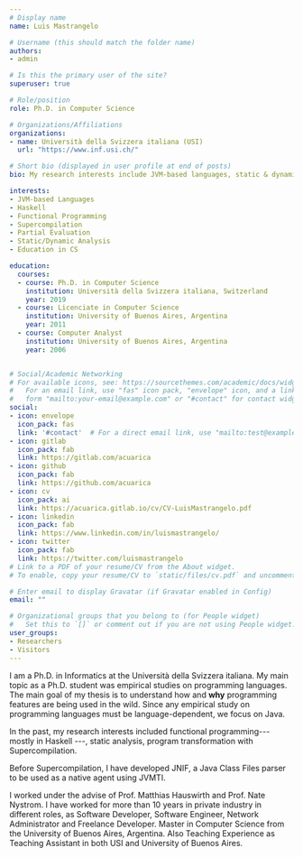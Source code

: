 ```yaml
---
# Display name
name: Luis Mastrangelo

# Username (this should match the folder name)
authors:
- admin

# Is this the primary user of the site?
superuser: true

# Role/position
role: Ph.D. in Computer Science

# Organizations/Affiliations
organizations:
- name: Università della Svizzera italiana (USI)
  url: "https://www.inf.usi.ch/"

# Short bio (displayed in user profile at end of posts)
bio: My research interests include JVM-based languages, static & dynamic analysis, supercompilation & partial evaluation, functional programming and education in CS.

interests:
- JVM-based Languages
- Haskell
- Functional Programming
- Supercompilation
- Partial Evaluation
- Static/Dynamic Analysis
- Education in CS

education:
  courses:
  - course: Ph.D. in Computer Science
    institution: Università della Svizzera italiana, Switzerland
    year: 2019
  - course: Licenciate in Computer Science
    institution: University of Buenos Aires, Argentina
    year: 2011
  - course: Computer Analyst
    institution: University of Buenos Aires, Argentina
    year: 2006


# Social/Academic Networking
# For available icons, see: https://sourcethemes.com/academic/docs/widgets/#icons
#   For an email link, use "fas" icon pack, "envelope" icon, and a link in the
#   form "mailto:your-email@example.com" or "#contact" for contact widget.
social:
- icon: envelope
  icon_pack: fas
  link: '#contact'  # For a direct email link, use "mailto:test@example.org".
- icon: gitlab
  icon_pack: fab
  link: https://gitlab.com/acuarica
- icon: github
  icon_pack: fab
  link: https://github.com/acuarica
- icon: cv
  icon_pack: ai
  link: https://acuarica.gitlab.io/cv/CV-LuisMastrangelo.pdf
- icon: linkedin
  icon_pack: fab
  link: https://www.linkedin.com/in/luismastrangelo/
- icon: twitter
  icon_pack: fab
  link: https://twitter.com/luismastrangelo
# Link to a PDF of your resume/CV from the About widget.
# To enable, copy your resume/CV to `static/files/cv.pdf` and uncomment the lines below.  

# Enter email to display Gravatar (if Gravatar enabled in Config)
email: ""

# Organizational groups that you belong to (for People widget)
#   Set this to `[]` or comment out if you are not using People widget.  
user_groups:
- Researchers
- Visitors
---
```


I am a Ph.D. in Informatics at the Università della Svizzera italiana.
My main topic as a Ph.D. student was empirical studies on programming languages.
The main goal of my thesis is to understand how and **why** programming features are being used in the wild.
Since any empirical study on programming languages must be language-dependent, we focus on Java.

In the past, my research interests included functional programming--- mostly in Haskell ---,
static analysis, program transformation with Supercompilation.

Before Supercompilation, I have developed JNIF, a Java Class Files parser to be used as a native agent using JVMTI.

I worked under the advise of Prof. Matthias Hauswirth and Prof. Nate Nystrom.
I have worked for more than 10 years in private industry in different roles, 
as Software Developer, Software Engineer, Network Administrator and 
Freelance Developer.
Master in Computer Science from the University of Buenos Aires, Argentina.
Also Teaching Experience as Teaching Assistant in both USI and University of Buenos Aires.
